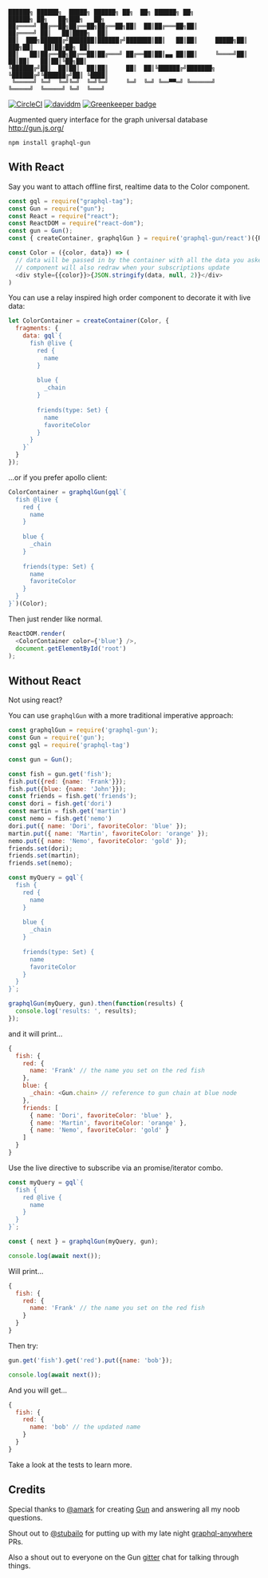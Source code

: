 ```
██████╗ ██████╗  █████╗ ██████╗ ██╗  ██╗ ██████╗ ██╗            ██████╗ ██╗   ██╗███╗   ██╗
██╔════╝ ██╔══██╗██╔══██╗██╔══██╗██║  ██║██╔═══██╗██║           ██╔════╝ ██║   ██║████╗  ██║
██║  ███╗██████╔╝███████║██████╔╝███████║██║   ██║██║     █████╗██║  ███╗██║   ██║██╔██╗ ██║
██║   ██║██╔══██╗██╔══██║██╔═══╝ ██╔══██║██║▄▄ ██║██║     ╚════╝██║   ██║██║   ██║██║╚██╗██║
╚██████╔╝██║  ██║██║  ██║██║     ██║  ██║╚██████╔╝███████╗      ╚██████╔╝╚██████╔╝██║ ╚████║
 ╚═════╝ ╚═╝  ╚═╝╚═╝  ╚═╝╚═╝     ╚═╝  ╚═╝ ╚══▀▀═╝ ╚══════╝       ╚═════╝  ╚═════╝ ╚═╝  ╚═══╝
```

[![CircleCI](https://circleci.com/gh/brysgo/graphql-gun/tree/master.svg?style=shield)](https://circleci.com/gh/brysgo/graphql-gun/tree/master)
[![daviddm](https://david-dm.org/brysgo/thoughtnet.svg)](https://david-dm.org/brysgo/graphql-gun)
[![Greenkeeper badge](https://badges.greenkeeper.io/brysgo/graphql-gun.svg)](https://greenkeeper.io/)

Augmented query interface for the graph universal database http://gun.js.org/

`npm install graphql-gun`

## With React

Say you want to attach offline first, realtime data to the Color component.
```javascript
const gql = require("graphql-tag");
const Gun = require("gun");
const React = require("react");
const ReactDOM = require("react-dom");
const gun = Gun();
const { createContainer, graphqlGun } = require('graphql-gun/react')({React, gun});

const Color = ({color, data}) => (
  // data will be passed in by the container with all the data you asked for
  // component will also redraw when your subscriptions update
  <div style={{color}}>{JSON.stringify(data, null, 2)}</div>
)
```

You can use a relay inspired high order component to decorate it with live data:


```javascript
let ColorContainer = createContainer(Color, {
  fragments: {
    data: gql`{
      fish @live {
        red {
          name
        }
        
        blue {
          _chain
        }
        
        friends(type: Set) {
          name
          favoriteColor
        }
      }
    }`
  }
});
```

...or if you prefer apollo client:

```javascript
ColorContainer = graphqlGun(gql`{
  fish @live {
    red {
      name
    }
    
    blue {
      _chain
    }
    
    friends(type: Set) {
      name
      favoriteColor
    }
  }
}`)(Color);
```

Then just render like normal.

```javascript
ReactDOM.render(
  <ColorContainer color={'blue'} />,
  document.getElementById('root')
);

```

## Without React

Not using react?

You can use `graphqlGun` with a more traditional imperative approach:

```javascript
const graphqlGun = require('graphql-gun');
const Gun = require('gun');
const gql = require('graphql-tag')

const gun = Gun();

const fish = gun.get('fish');
fish.put({red: {name: 'Frank'}});
fish.put({blue: {name: 'John'}});
const friends = fish.get('friends');
const dori = fish.get('dori')
const martin = fish.get('martin')
const nemo = fish.get('nemo')
dori.put({ name: 'Dori', favoriteColor: 'blue' });
martin.put({ name: 'Martin', favoriteColor: 'orange' });
nemo.put({ name: 'Nemo', favoriteColor: 'gold' });
friends.set(dori);
friends.set(martin);
friends.set(nemo);

const myQuery = gql`{
  fish {
    red {
      name
    }
    
    blue {
      _chain
    }
    
    friends(type: Set) {
      name
      favoriteColor
    }
  }
}`;

graphqlGun(myQuery, gun).then(function(results) {
  console.log('results: ', results);
});
```

and it will print...

```javascript
{
  fish: {
    red: {
      name: 'Frank' // the name you set on the red fish
    },
    blue: {
      _chain: <Gun.chain> // reference to gun chain at blue node
    },
    friends: [
      { name: 'Dori', favoriteColor: 'blue' },
      { name: 'Martin', favoriteColor: 'orange' },
      { name: 'Nemo', favoriteColor: 'gold' }
    ]
  }
}
```

Use the live directive to subscribe via an promise/iterator combo.


```javascript
const myQuery = gql`{
  fish {
    red @live {
      name
    }
  }
}`;

const { next } = graphqlGun(myQuery, gun);

console.log(await next());
```

Will print...

```javascript
{
  fish: {
    red: {
      name: 'Frank' // the name you set on the red fish
    }
  }
}
```

Then try:

```javascript
gun.get('fish').get('red').put({name: 'bob'});

console.log(await next());
```

And you will get...

```javascript
{
  fish: {
    red: {
      name: 'bob' // the updated name
    }
  }
}
```

Take a look at the tests to learn more.


## Credits

Special thanks to [@amark](https://github.com/amark/) for creating [Gun](https://github.com/amark/gun) and answering all my noob questions.

Shout out to [@stubailo](https://github.com/stubailo/) for putting up with my late night [graphql-anywhere](https://github.com/amark/) PRs.

Also a shout out to everyone on the Gun [gitter](https://gitter.im/amark/gun) chat for talking through things.
